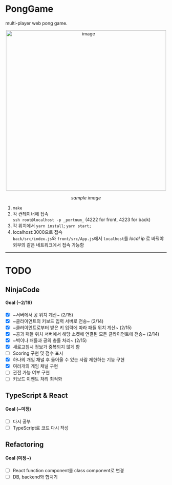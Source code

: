 # PongGame
multi-player web pong game.  

<p align="center">
 <img width="500" alt="image" src="https://user-images.githubusercontent.com/60467872/218838147-fe3fc0f1-b246-4a90-bbf6-7c8f14b73a04.png">  
</p>  
<p align="center">
 <em>sample image</em>
</p>  


1. ```make```
2. 각 컨테이너에 접속  
```ssh root@localhost -p _portnum_``` (4222 for front, 4223 for back)
3. 각 위치에서 ```yarn install```; ```yarn start;```
4. localhost:3000으로 접속  
   ```back/src/index.js```와 ```front/src/App.js```에서 ```localhost```를 _local ip_ 로 바꿔야 외부의 같은 네트워크에서 접속 가능함
***

# TODO
## NinjaCode
#### Goal (~2/19)
- [x] ~서버에서 공 위치 계산~ (2/15)
- [x] ~클라이언트의 키보드 입력 서버로 전송~ (2/14)
- [x] ~클러이언트로부터 받은 키 입력에 따라 패들 위치 계산~ (2/15)
- [x] ~공과 패들 위치 서버에서 해당 소켓에 연결된 모든 클라이언트에 전송~ (2/14)
- [x] ~벽이나 패들과 공의 충돌 처리~ (2/15)
- [x] 새로고침시 정보가 중복되지 않게 함
- [ ] Scoring 구현 및 점수 표시
- [x] 하나의 개임 채널 후 들어올 수 있는 사람 제한하는 기능 구현
- [x] 여러개의 게임 채널 구현
- [ ] 관전 가능 여부 구현
- [ ] 키보드 이벤트 처리 최적화
## TypeScript & React
#### Goal (~미정)
- [ ] 다시 공부
- [ ] TypeScript로 코드 다시 작성
## Refactoring
#### Goal (미정~)
- [ ] React function component를 class component로 변경
- [ ] DB, backend와 합치기
